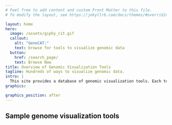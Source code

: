 ```yaml
---
# Feel free to add content and custom Front Matter to this file.
# To modify the layout, see https://jekyllrb.com/docs/themes/#overriding-theme-defaults

layout: home
hero:
  image: /assets/giphy_cit.gif
  callout:
    alt: "GenoCAT:"
    text: browse for tools to visualize genomic data
  button:
    href: /search_page/
    text: Browse Now
title: Overview of Genomic Visualization Tools
tagline: Hundreds of ways to visualize genomic data.
intro: |
  This site provides a database of genomic visualization tools. Each tool has been sorted and grouped based on various attributes, and this website has been designed to help you find what you’re looking for. Our review article on genomic visualization tools can be found [here](https://arxiv.org/pdf/1905.02853.pdf).
graphics:

graphics_position: after
---
```

<h2>Sample genome visualization tools </h2>
